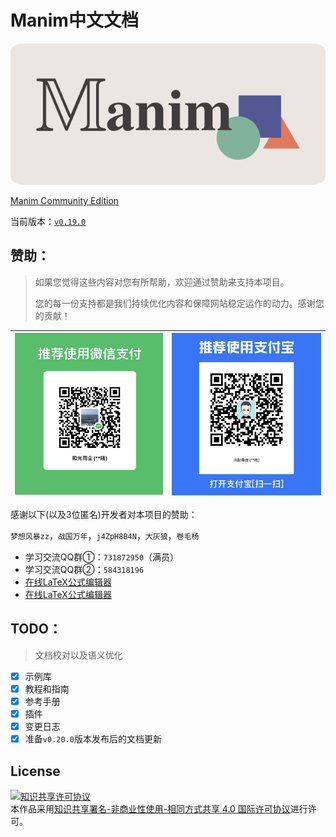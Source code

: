 # Manim中文文档

![](./docs/static/cropped.png)

[Manim Community Edition](https://www.manim.community)

当前版本：[`v0.19.0`](./docs/changelog/0.18.1-changelog.md)

## **赞助：**

> 如果您觉得这些内容对您有所帮助，欢迎通过赞助来支持本项目。
>
> 您的每一份支持都是我们持续优化内容和保障网站稳定运作的动力。感谢您的贡献！

|![微信](./docs/static/WeChat.jpg)|![支付宝](./docs/static/Alipay.jpg)|
|----------------------------|-----------------------------|

感谢以下(以及3位匿名)开发者对本项目的赞助：

`梦想风暴zz`，`战国万年`，`j4ZpH8B4N`，`大灰狼`，`卷毛杨`

- 学习交流QQ群①：`731872950`（满员）
- 学习交流QQ群②：`584318196`
- [在线LaTeX公式编辑器](https://www.latexlive.com)
- [在线LaTeX公式编辑器](https://editor.codecogs.com)

## TODO：

> 文档校对以及语义优化

- [x] 示例库
- [x] 教程和指南
- [x] 参考手册
- [x] 插件
- [x] 变更日志
- [x] 准备`v0.20.0`版本发布后的文档更新

## License

<a rel="license" href="http://creativecommons.org/licenses/by-nc-sa/4.0/"><img alt="知识共享许可协议" style="border-width:0" src="https://i.creativecommons.org/l/by-nc-sa/4.0/88x31.png" /></a><br />本作品采用<a rel="license" href="http://creativecommons.org/licenses/by-nc-sa/4.0/">知识共享署名-非商业性使用-相同方式共享 4.0 国际许可协议</a>进行许可。
